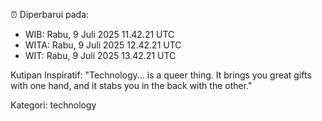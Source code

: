 ⏰ Diperbarui pada:
- WIB: Rabu, 9 Juli 2025 11.42.21 UTC
- WITA: Rabu, 9 Juli 2025 12.42.21 UTC
- WIT: Rabu, 9 Juli 2025 13.42.21 UTC

Kutipan Inspiratif:
"Technology... is a queer thing. It brings you great gifts with one hand, and it stabs you in the back with the other."


Kategori: technology

